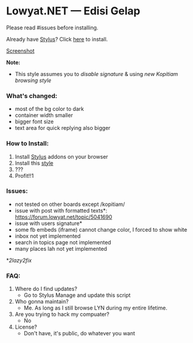 # Lowyat.NET — Edisi Gelap

Please read #issues before installing.

Already have [Stylus][stylus]? Click [here][install] to install.

[Screenshot][screenshot]

**Note:**

- This style assumes you to _disable signature_ & using _new Kopitiam browsing style_

### What's changed:

- most of the bg color to dark
- container width smaller
- bigger font size
- text area for quick replying also bigger

### How to Install:

1. Install [Stylus][stylus] addons on your browser
2. Install this [style][install]
3. ???
4. Profit!!1

### Issues:

- not tested on other boards except /kopitiam/
- issue with post with formatted texts*: https://forum.lowyat.net/topic/5041690
- issue with users signature*
- some fb embeds (iframe) cannot change color, I forced to show white
- inbox not yet implemented
- search in topics page not implemented
- many places lah not yet implemented

**2lazy2fix*

### FAQ:

1. Where do I find updates?
    - Go to Stylus Manage and update this script
2. Who gonna maintain?
    - Me. As long as I still browse LYN during my entire lifetime.
3. Are you trying to hack my compuater?
    - No
4. License?
    - Don't have, it's public, do whatever you want


[stylus]: https://add0n.com/stylus.html
[install]: https://github.com/aemxn/stylish-themes/raw/master/lyn-gelap/lyn-gelap.user.css
[screenshot]: https://github.com/aemxn/stylish-themes/tree/master/lyn-gelap/screenshot